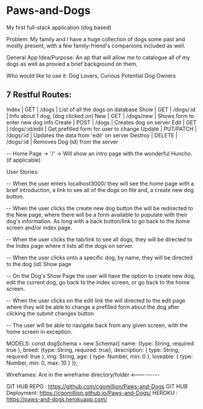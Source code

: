 # Paws-and-Dogs
My first full-stack application (dog based)

Problem: My family and I have a huge collection of dogs some past and mostly present, with a few family-friend's companions included as well.

General App Idea/Purpose: An ap that will allow me to catalogue all of my dogs as well as provied a brief background on them. 

Who would like to use it: Dog Lovers, Curious Potential Dog Owners

7 Restful Routes:
-----------------
Index | GET | /dogs | List of all the dogs on database
Show | GET | /dogs/:id | Info about 1 dog, (dog clicked on)
New | GET | /dogs/new | Shows form to enter new dog info
Create | POST | /dogs | Creates dog on server
Edit | GET | /dogs/:id/edit | Get prefilled form for user to change
Update | PUT/PATCH | /dogs/:id | Updates the data from 'edit' on server
Destroy | DELETE | /dogs/:id | Removes Dog (id) from the server

-- Home Page -> '/' -> Will show an intro page with the wonderful Huncho. (if applicable)

User Stories: 

-- When the user enters localhost3000/ they will see the home page with a brief introduction, a link to see all of the dogs on file and, a create new dog button. 

-- When the user clicks the create new dog button the will be redirected to the New page, where there will be a form available to populate with their dog's information. As long with a back button/link to go back to the home screen and/or index page.

-- When the user clicks the tab/link to see all dogs, they will be directed to the Index page where it lists all the dogs on server. 

-- When the user clicks onto a specific dog, by name, they will be directed to the dog (id) Show page

-- On the Dog's Show Page the user will have the option to create new dog, edit the current dog, go back to the index screen, or go back to the home screen.

-- When the user clicks on the edit link the will directed to the edit page where they will be able to change a prefilled form about the dog after clicking the submit changes button

-- The user will be able to navigate back from any given screen, with the home screen in exception.

MODELS:
const dogSchema = new Schema({
    name: {type: String, required: true },
    breed: {type: String, required: true}, 
    description: { type: String, required: true },
    img: String,
    age: { type: Number, min: 0 },
    loveable: { type: Number, min: 0, max: 10 }
});

Wireframes:
Are in the wireframe directory/folder <---------

GIT HUB REPO : https://github.com/cgomillion/Paws-and-Dogs
GIT HUB Deployment: https://cgomillion.github.io/Paws-and-Dogs/
HEROKU : https://paws-and-dogs.herokuapp.com/